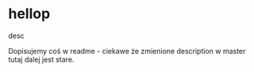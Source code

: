 # hellop
desc

Dopisujemy coś w readme - ciekawe że zmienione description w master tutaj dalej jest stare. 
